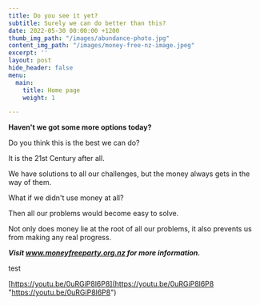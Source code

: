 ```yaml
---
title: Do you see it yet?
subtitle: Surely we can do better than this?
date: 2022-05-30 00:00:00 +1200
thumb_img_path: "/images/abundance-photo.jpg"
content_img_path: "/images/money-free-nz-image.jpeg"
excerpt: ''
layout: post
hide_header: false
menu:
  main:
    title: Home page
    weight: 1

---
```

**Haven't we got some more options today?**

Do you think this is the best we can do?

It is the 21st Century after all.

We have solutions to all our challenges, but the money always gets in the way of them.

What if we didn't use money at all?

Then all our problems would become easy to solve.

Not only does money lie at the root of all our problems, it also prevents us from making any real progress.

**_Visit www.moneyfreeparty.org.nz for more information._**

test

[https://youtu.be/0uRGiP8l6P8](https://youtu.be/0uRGiP8l6P8 "https://youtu.be/0uRGiP8l6P8")